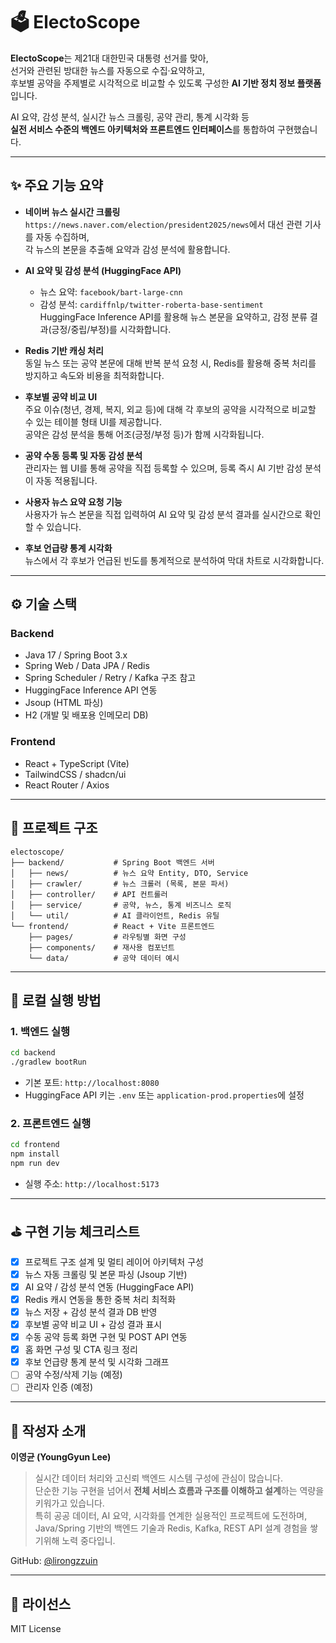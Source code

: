 # 🗳️ ElectoScope

**ElectoScope**는 제21대 대한민국 대통령 선거를 맞아,  
선거와 관련된 방대한 뉴스를 자동으로 수집·요약하고,  
후보별 공약을 주제별로 시각적으로 비교할 수 있도록 구성한 **AI 기반 정치 정보 플랫폼**입니다.

AI 요약, 감성 분석, 실시간 뉴스 크롤링, 공약 관리, 통계 시각화 등  
**실전 서비스 수준의 백엔드 아키텍처와 프론트엔드 인터페이스**를 통합하여 구현했습니다.

---

## ✨ 주요 기능 요약

- **네이버 뉴스 실시간 크롤링**  
  `https://news.naver.com/election/president2025/news`에서 대선 관련 기사를 자동 수집하며,  
  각 뉴스의 본문을 추출해 요약과 감성 분석에 활용합니다.

- **AI 요약 및 감성 분석 (HuggingFace API)**
  - 뉴스 요약: `facebook/bart-large-cnn`
  - 감성 분석: `cardiffnlp/twitter-roberta-base-sentiment`  
    HuggingFace Inference API를 활용해 뉴스 본문을 요약하고, 감정 분류 결과(긍정/중립/부정)를 시각화합니다.

- **Redis 기반 캐싱 처리**  
  동일 뉴스 또는 공약 본문에 대해 반복 분석 요청 시, Redis를 활용해 중복 처리를 방지하고 속도와 비용을 최적화합니다.

- **후보별 공약 비교 UI**  
  주요 이슈(청년, 경제, 복지, 외교 등)에 대해 각 후보의 공약을 시각적으로 비교할 수 있는 테이블 형태 UI를 제공합니다.  
  공약은 감성 분석을 통해 어조(긍정/부정 등)가 함께 시각화됩니다.

- **공약 수동 등록 및 자동 감성 분석**  
  관리자는 웹 UI를 통해 공약을 직접 등록할 수 있으며, 등록 즉시 AI 기반 감성 분석이 자동 적용됩니다.

- **사용자 뉴스 요약 요청 기능**  
  사용자가 뉴스 본문을 직접 입력하여 AI 요약 및 감성 분석 결과를 실시간으로 확인할 수 있습니다.

- **후보 언급량 통계 시각화**  
  뉴스에서 각 후보가 언급된 빈도를 통계적으로 분석하여 막대 차트로 시각화합니다.

---

## ⚙️ 기술 스택

### Backend
- Java 17 / Spring Boot 3.x
- Spring Web / Data JPA / Redis
- Spring Scheduler / Retry / Kafka 구조 참고
- HuggingFace Inference API 연동
- Jsoup (HTML 파싱)
- H2 (개발 및 배포용 인메모리 DB)

### Frontend
- React + TypeScript (Vite)
- TailwindCSS / shadcn/ui
- React Router / Axios

---

## 📁 프로젝트 구조

```
electoscope/
├── backend/           # Spring Boot 백엔드 서버
│   ├── news/          # 뉴스 요약 Entity, DTO, Service
│   ├── crawler/       # 뉴스 크롤러 (목록, 본문 파서)
│   ├── controller/    # API 컨트롤러
│   ├── service/       # 공약, 뉴스, 통계 비즈니스 로직
│   └── util/          # AI 클라이언트, Redis 유틸
└── frontend/          # React + Vite 프론트엔드
    ├── pages/         # 라우팅별 화면 구성
    ├── components/    # 재사용 컴포넌트
    └── data/          # 공약 데이터 예시
```

---

## 🧪 로컬 실행 방법

### 1. 백엔드 실행

```bash
cd backend
./gradlew bootRun
```

- 기본 포트: `http://localhost:8080`
- HuggingFace API 키는 `.env` 또는 `application-prod.properties`에 설정

### 2. 프론트엔드 실행

```bash
cd frontend
npm install
npm run dev
```

- 실행 주소: `http://localhost:5173`

---

## ⛳ 구현 기능 체크리스트

- [x] 프로젝트 구조 설계 및 멀티 레이어 아키텍처 구성
- [x] 뉴스 자동 크롤링 및 본문 파싱 (Jsoup 기반)
- [x] AI 요약 / 감성 분석 연동 (HuggingFace API)
- [x] Redis 캐시 연동을 통한 중복 처리 최적화
- [x] 뉴스 저장 + 감성 분석 결과 DB 반영
- [x] 후보별 공약 비교 UI + 감성 결과 표시
- [x] 수동 공약 등록 화면 구현 및 POST API 연동
- [x] 홈 화면 구성 및 CTA 링크 정리
- [x] 후보 언급량 통계 분석 및 시각화 그래프
- [ ] 공약 수정/삭제 기능 (예정)
- [ ] 관리자 인증 (예정)

---

## 👤 작성자 소개

**이영균 (YoungGyun Lee)**
> 실시간 데이터 처리와 고신뢰 백엔드 시스템 구성에 관심이 많습니다.  
> 단순한 기능 구현을 넘어서 **전체 서비스 흐름과 구조를 이해하고 설계**하는 역량을 키워가고 있습니다.  
> 특히 공공 데이터, AI 요약, 시각화를 연계한 실용적인 프로젝트에 도전하며,  
> Java/Spring 기반의 백엔드 기술과 Redis, Kafka, REST API 설계 경험을 쌓기위해 노력 중다입니.

GitHub: [@lirongzzuin](https://github.com/lirongzzuin)

---

## 📄 라이선스

MIT License